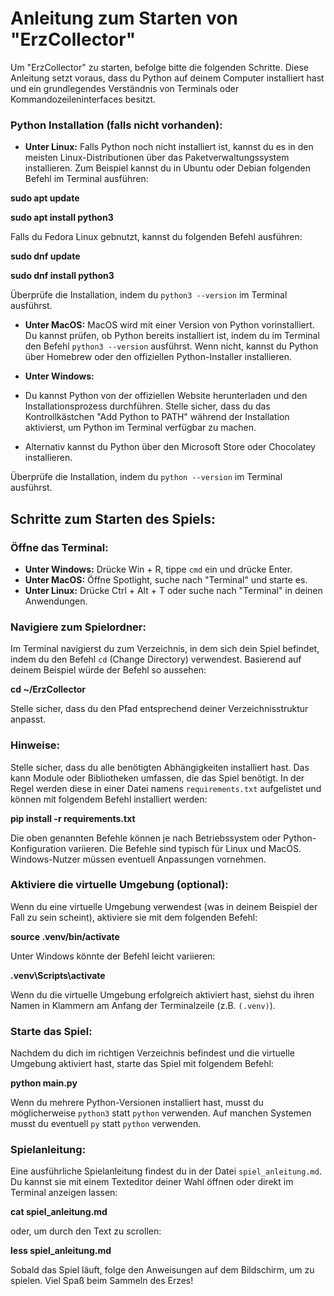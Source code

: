 # Anleitung zum Starten von "ErzCollector"

Um "ErzCollector" zu starten, befolge bitte die folgenden Schritte. Diese Anleitung setzt voraus, dass du Python auf deinem Computer installiert hast und ein grundlegendes Verständnis von Terminals oder Kommandozeileninterfaces besitzt.
### Python Installation (falls nicht vorhanden):
- **Unter Linux:**
  Falls Python noch nicht installiert ist, kannst du es in den meisten Linux-Distributionen über das Paketverwaltungssystem installieren. Zum Beispiel kannst du in Ubuntu oder Debian folgenden Befehl im Terminal ausführen:

**sudo apt update**

**sudo apt install python3**

 Falls du Fedora Linux gebnutzt, kannst du folgenden Befehl ausführen:

**sudo dnf update**

**sudo dnf install python3**

  Überprüfe die Installation, indem du `python3 --version` im Terminal ausführst.

- **Unter MacOS:**
  MacOS wird mit einer Version von Python vorinstalliert. Du kannst prüfen, ob Python bereits installiert ist, indem du im Terminal den Befehl `python3 --version` ausführst. Wenn nicht, kannst du Python über Homebrew oder den offiziellen Python-Installer installieren.

- **Unter Windows:**
- Du kannst Python von der offiziellen Website herunterladen und den Installationsprozess durchführen. Stelle sicher, dass du das Kontrollkästchen "Add Python to PATH" während der Installation aktivierst, um Python im Terminal verfügbar zu machen.
- Alternativ kannst du Python über den Microsoft Store oder Chocolatey installieren.

Überprüfe die Installation, indem du `python --version` im Terminal ausführst.

## Schritte zum Starten des Spiels:
### Öffne das Terminal:
- **Unter Windows:** Drücke Win + R, tippe `cmd` ein und drücke Enter.
- **Unter MacOS:** Öffne Spotlight, suche nach "Terminal" und starte es.
- **Unter Linux:** Drücke Ctrl + Alt + T oder suche nach "Terminal" in deinen Anwendungen.

### Navigiere zum Spielordner:
Im Terminal navigierst du zum Verzeichnis, in dem sich dein Spiel befindet, indem du den Befehl `cd` (Change Directory) verwendest. Basierend auf deinem Beispiel würde der Befehl so aussehen:

**cd ~/ErzCollector**

Stelle sicher, dass du den Pfad entsprechend deiner Verzeichnisstruktur anpasst.

### Hinweise:
Stelle sicher, dass du alle benötigten Abhängigkeiten installiert hast. Das kann Module oder Bibliotheken umfassen, die das Spiel benötigt. In der Regel werden diese in einer Datei namens `requirements.txt` aufgelistet und können mit folgendem Befehl installiert werden:

**pip install -r requirements.txt**

Die oben genannten Befehle können je nach Betriebssystem oder Python-Konfiguration variieren. Die Befehle sind typisch für Linux und MacOS. Windows-Nutzer müssen eventuell Anpassungen vornehmen.

### Aktiviere die virtuelle Umgebung (optional):
Wenn du eine virtuelle Umgebung verwendest (was in deinem Beispiel der Fall zu sein scheint), aktiviere sie mit dem folgenden Befehl:

**source .venv/bin/activate**

Unter Windows könnte der Befehl leicht variieren:

**.venv\Scripts\activate**

Wenn du die virtuelle Umgebung erfolgreich aktiviert hast, siehst du ihren Namen in Klammern am Anfang der Terminalzeile (z.B. `(.venv)`).

### Starte das Spiel:
Nachdem du dich im richtigen Verzeichnis befindest und die virtuelle Umgebung aktiviert hast, starte das Spiel mit folgendem Befehl:

**python main.py**

Wenn du mehrere Python-Versionen installiert hast, musst du möglicherweise `python3` statt `python` verwenden.
Auf manchen Systemen musst du eventuell `py` statt `python` verwenden.

### Spielanleitung:
Eine ausführliche Spielanleitung findest du in der Datei `spiel_anleitung.md`. Du kannst sie mit einem Texteditor deiner Wahl öffnen oder direkt im Terminal anzeigen lassen:

**cat spiel_anleitung.md**

oder, um durch den Text zu scrollen:

**less spiel_anleitung.md**

Sobald das Spiel läuft, folge den Anweisungen auf dem Bildschirm, um zu spielen. Viel Spaß beim Sammeln des Erzes!

